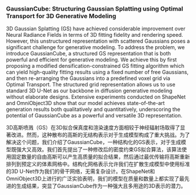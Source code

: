 ### GaussianCube: Structuring Gaussian Splatting using Optimal Transport for 3D Generative Modeling

3D Gaussian Splatting (GS) have achieved considerable improvement over Neural Radiance Fields in terms of 3D fitting fidelity and rendering speed. However, this unstructured representation with scattered Gaussians poses a significant challenge for generative modeling. To address the problem, we introduce GaussianCube, a structured GS representation that is both powerful and efficient for generative modeling. We achieve this by first proposing a modified densification-constrained GS fitting algorithm which can yield high-quality fitting results using a fixed number of free Gaussians, and then re-arranging the Gaussians into a predefined voxel grid via Optimal Transport. The structured grid representation allows us to use standard 3D U-Net as our backbone in diffusion generative modeling without elaborate designs. Extensive experiments conducted on ShapeNet and OmniObject3D show that our model achieves state-of-the-art generation results both qualitatively and quantitatively, underscoring the potential of GaussianCube as a powerful and versatile 3D representation.

3D高斯喷溅（GS）在3D拟合保真度和渲染速度方面相较于神经辐射场取得了显著改进。然而，这种散布的高斯的无结构表示对于生成模型构成了重大挑战。为了解决这个问题，我们介绍了GaussianCube，一种结构化的GS表示，对于生成模型既强大又高效。我们首先提出了一种修改后的密度约束GS拟合算法，该算法使用固定数量的自由高斯可以产生高质量的拟合结果，然后通过最优传输将高斯重新排列到预定义的体素网格中。结构化网格表示允许我们在扩散生成模型中使用标准的3D U-Net作为我们的骨干网络，无需复杂设计。在ShapeNet和OmniObject3D上进行的广泛实验表明，我们的模型在质量和数量上都实现了最先进的生成结果，突显了GaussianCube作为一种强大且多用途的3D表示的潜力。
